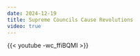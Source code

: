 ```yaml
---
date: 2024-12-19
title: Supreme Councils Cause Revolutions
video: true
---
```



{{< youtube -wc_ffiBQMI >}}
